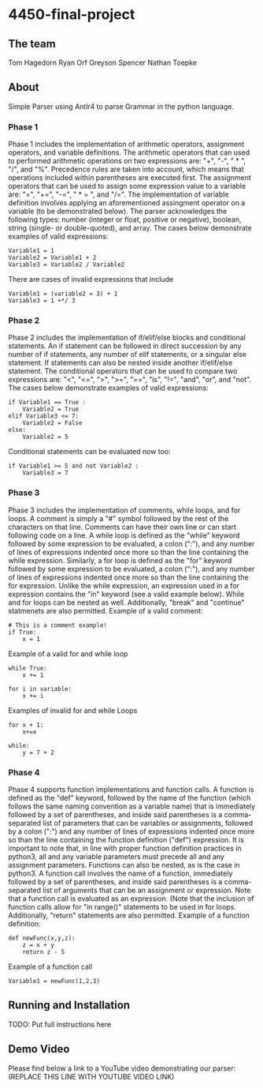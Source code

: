 # 4450-final-project
## The team
Tom Hagedorn
Ryan Orf
Greyson Spencer
Nathan Toepke

## About
Simple Parser using Antlr4 to parse Grammar in the python language.
### Phase 1
Phase 1 includes the implementation of arithmetic operators, assignment operators, and variable definitions. The arithmetic operators that can used to performed arithmetic operations on two expressions are: "+", "-", " * ", "/", and "%". Precedence rules are taken into account, which means that operations included within parentheses are executed first. The assignment operators that can be used to assign some expression value to a variable are: "=", "+=", "-=", " * = ", and "/=". The implementation of variable definition involves applying an aforementioned assingment operator on a variable (to be demonstrated below). The parser acknowledges the following types: number (integer or float, positive or negative), boolean, string (single- or double-quoted), and array. The cases below demonstrate examples of valid expressions:
```
Variable1 = 1
Variable2 = Variable1 + 2
Variable3 = Variable2 / Variable2
```
There are cases of invalid expressions that include
```
Variable1 = (variable2 = 3) + 1
Variable3 = 1 +*/ 3
```
### Phase 2
Phase 2 includes the implementation of if/elif/else blocks and conditional statements. An if statement can be followed in direct succession by any number of if statements, any number of elif statements, or a singular else statement. If statements can also be nested inside another if/elif/else statement. The conditional operators that can be used to compare two expressions are: "<", "<=", ">", ">=", "==", "is", "!=", "and", "or", and "not". The cases below demonstrate examples of valid expressions:
```
if Variable1 == True :
    Variable2 = True
elif Variable3 <= 7:
    Variable2 = False
else:
    Variable2 = 5
```
Conditional statements can be evaluated now too:
```
if Variable1 >= 5 and not Variable2 :
    Variable3 = 7
```
### Phase 3
Phase 3 includes the implementation of comments, while loops, and for loops. A comment is simply a "#" symbol followed by the rest of the characters on that line. Comments can have their own line or can start following code on a line. A while loop is defined as the "while" keyword followed by some expression to be evaluated, a colon (":"), and any number of lines of expressions indented once more so than the line containing the while expression. Similarly, a for loop is defined as the "for" keyword followed by some expression to be evaluated, a colon (":"), and any number of lines of expressions indented once more so than the line containing the for expression. Unlike the while expression, an expression used in a for expression contains the "in" keyword (see a valid example below). While and for loops can be nested as well. Additionally, "break" and "continue" statmenets are also permitted.
Example of a valid comment:
```
# This is a comment example!
if True:
    x = 1
```
Example of a valid for and while loop
```
while True:
    x += 1

for i in variable:
    x += i
```

Examples of invalid for and while Loops
```
for x + 1:
    x+=x

while:
    y = 7 + 2
```
### Phase 4
Phase 4 supports function implementations and function calls. A function is defined as the "def" keyword, followed by the name of the function (which follows the same naming convention as a variable name) that is immediately followed by a set of parentheses, and inside said parentheses is a comma-separated list of parameters that can be variables or assignments, followed by a colon (":") and any number of lines of expressions indented once more so than the line containing the function definition ("def") expression. It is important to note that, in line with proper function definition practices in python3, all and any variable parameters must precede all and any assignment parameters. Functions can also be nested, as is the case in python3. A function call involves the name of a function, immediately followed by a set of parentheses, and inside said parentheses is a comma-separated list of arguments that can be an assignment or expression. Note that a function call is evaluated as an expression. (Note that the inclusion of function calls allow for "in range()" statements to be used in for loops. Additionally, "return" statements are also permitted.
Example of a function definition:
```
def newFunc(x,y,z):
    z = x + y
    return z - 5
```
Example of a function call
```
Variable1 = newFunc(1,2,3)
```

## Running and Installation
TODO: Put full instructions here

## Demo Video
Please find below a link to a YouTube video demonstrating our parser:
(REPLACE THIS LINE WITH YOUTUBE VIDEO LINK)
